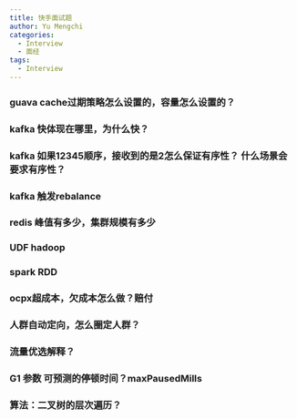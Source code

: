 ```yaml
---
title: 快手面试题
author: Yu Mengchi
categories:
  - Interview
  - 面经 
tags:
  - Interview
---
```

  
### guava cache过期策略怎么设置的，容量怎么设置的？


### kafka 快体现在哪里，为什么快？


### kafka 如果12345顺序，接收到的是2怎么保证有序性？ 什么场景会要求有序性？


### kafka 触发rebalance

### redis 峰值有多少，集群规模有多少

### UDF hadoop

### spark RDD


### ocpx超成本，欠成本怎么做？赔付


### 人群自动定向，怎么圈定人群？

### 流量优选解释？


### G1 参数 可预测的停顿时间？maxPausedMills

### 算法：二叉树的层次遍历？


